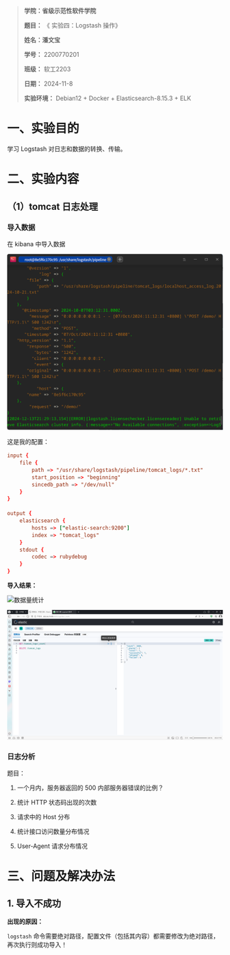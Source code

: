 > **学院：省级示范性软件学院**
>
> **题目：** 《 实验四：Logstash 操作》
>
> **姓名：潘文宝**
>
> **学号：** 2200770201
>
> **班级：** 软工2203
>
> **日期：** 2024-11-8
>
> **实验环境：**  Debian12 + Docker + Elasticsearch-8.15.3 + ELK

# 一、实验目的

学习 Logstash 对日志和数据的转换、传输。

# 二、实验内容

## （1）tomcat 日志处理

### 导入数据

在 kibana 中导入数据

![](images/4-1.png)

这是我的配置：

```conf
input {
    file {
        path => "/usr/share/logstash/pipeline/tomcat_logs/*.txt"
        start_position => "beginning"
        sincedb_path => "/dev/null"
    }
}

output {
    elasticsearch {
        hosts => ["elastic-search:9200"]
        index => "tomcat_logs" 
    }
    stdout {
        codec => rubydebug
    }
}
```

**导入结果：**

![数据量统计](images/4-1-total.png)

![Kibana验证](images/4-1-kibana.png)

### 日志分析

题目：

1. 一个月内，服务器返回的 500 内部服务器错误的比例？

2. 统计 HTTP 状态码出现的次数

3. 请求中的 Host 分布

4. 统计接口访问数量分布情况

5. User-Agent 请求分布情况



# 三、问题及解决办法

## 1. 导入不成功

**出现的原因：** 

`logstash` 命令需要绝对路径，配置文件（包括其内容）都需要修改为绝对路径，再次执行则成功导入！